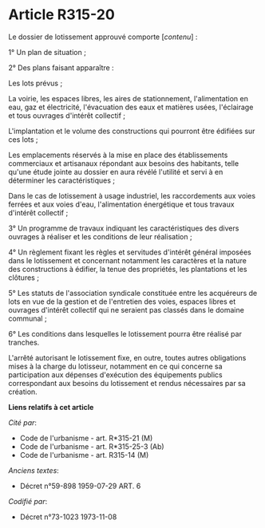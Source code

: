 # Article R315-20

Le dossier de lotissement approuvé comporte [*contenu*] :

1° Un plan de situation ;

2° Des plans faisant apparaître :

Les lots prévus ;

La voirie, les espaces libres, les aires de stationnement, l'alimentation en eau, gaz et électricité, l'évacuation des eaux
et matières usées, l'éclairage et tous ouvrages d'intérêt collectif ;

L'implantation et le volume des constructions qui pourront être édifiées sur ces lots ;

Les emplacements réservés à la mise en place des établissements commerciaux et artisanaux répondant aux besoins des
habitants, telle qu'une étude jointe au dossier en aura révélé l'utilité et servi à en déterminer les caractéristiques ;

Dans le cas de lotissement à usage industriel, les raccordements aux voies ferrées et aux voies d'eau, l'alimentation
énergétique et tous travaux d'intérêt collectif ;

3° Un programme de travaux indiquant les caractéristiques des divers ouvrages à réaliser et les conditions de leur
réalisation ;

4° Un règlement fixant les règles et servitudes d'intérêt général imposées dans le lotissement et concernant notamment les
caractères et la nature des constructions à édifier, la tenue des propriétés, les plantations et les clôtures ;

5° Les statuts de l'association syndicale constituée entre les acquéreurs de lots en vue de la gestion et de l'entretien des
voies, espaces libres et ouvrages d'intérêt collectif qui ne seraient pas classés dans le domaine communal ;

6° Les conditions dans lesquelles le lotissement pourra être réalisé par tranches.

L'arrêté autorisant le lotissement fixe, en outre, toutes autres obligations mises à la charge du lotisseur, notamment en ce
qui concerne sa participation aux dépenses d'exécution des équipements publics correspondant aux besoins du lotissement et
rendus nécessaires par sa création.

**Liens relatifs à cet article**

_Cité par_:

  - Code de l'urbanisme - art. R*315-21 (M)
  - Code de l'urbanisme - art. R*315-25-3 (Ab)
  - Code de l'urbanisme - art. R315-14 (M)

_Anciens textes_:

  - Décret n°59-898 1959-07-29 ART. 6

_Codifié par_:

  - Décret n°73-1023 1973-11-08
